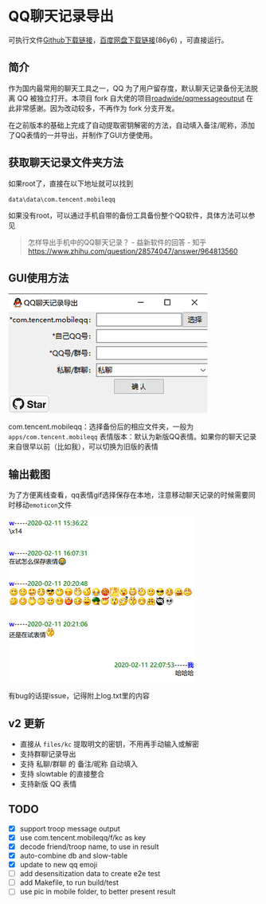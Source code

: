 # QQ聊天记录导出

可执行文件[Github下载链接](https://github.com/Yiyiyimu/QQ_History_Backup/releases/download/v2.1/QQ_History_Backup-v2.1.zip)，[百度网盘下载链接](https://pan.baidu.com/s/1zp3Cg724B-Z65eJjGuKHVQ)(86y6) ，可直接运行。

## 简介

作为国内最常用的聊天工具之一，QQ 为了用户留存度，默认聊天记录备份无法脱离 QQ 被独立打开。本项目 fork 自大佬的项目[roadwide/qqmessageoutput](https://github.com/roadwide/qqmessageoutput) 在此非常感谢。因为改动较多，不再作为 fork 分支开发。

在之前版本的基础上完成了自动提取密钥解密的方法，自动填入备注/昵称，添加了QQ表情的一并导出，并制作了GUI方便使用。

## 获取聊天记录文件夹方法

如果root了，直接在以下地址就可以找到

```
data\data\com.tencent.mobileqq
```

如果没有root，可以通过手机自带的备份工具备份整个QQ软件，具体方法可以参见

> 怎样导出手机中的QQ聊天记录？ - 益新软件的回答 - 知乎
> https://www.zhihu.com/question/28574047/answer/964813560

## GUI使用方法

![GUI_image](./img/GUI.png)

com.tencent.mobileqq：选择备份后的相应文件夹，一般为`apps/com.tencent.mobileqq`
表情版本：默认为新版QQ表情。如果你的聊天记录来自很早以前（比如我），可以切换为旧版的表情

## 输出截图

为了方便离线查看，qq表情gif选择保存在本地，注意移动聊天记录的时候需要同时移动`emoticon`文件

![screenshot](./img/screenshot.png)

有bug的话提issue，记得附上log.txt里的内容

## v2 更新
- 直接从 `files/kc` 提取明文的密钥，不用再手动输入或解密
- 支持群聊记录导出
- 支持 私聊/群聊 的 备注/昵称 自动填入
- 支持 slowtable 的直接整合
- 支持新版 QQ 表情

## TODO
- [x] support troop message output
- [x] use com.tencent.mobileqq/f/kc as key
- [x] decode friend/troop name, to use in result
- [x] auto-combine db and slow-table
- [x] update to new qq emoji
- [ ] add desensitization data to create e2e test
- [ ] add Makefile, to run build/test
- [ ] use pic in mobile folder, to better present result